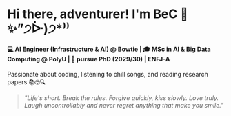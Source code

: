 
# Hi there, adventurer! I'm BeC 👋 ✨”੭ᐕ)੭*⁾⁾

#### 💻 AI Engineer (Infrastructure & AI) @ Bowtie  | 🎓 MSc in AI & Big Data Computing @ PolyU | 🧠 pursue PhD (2029/30) | ENFJ-A
Passionate about coding, listening to chill songs, and reading research papers 📚🤓🔍

> _"Life's short. Break the rules. Forgive quickly, kiss slowly. Love truly. Laugh uncontrollably and never regret anything that make you smile."_


<!--
> _"Your Starting Point Matters, But It's Not Everything. Consistent Effort and Growth Lead to Progress. There Will Always Be Costs, Obstacles, or Setbacks. The Final Outcome is a Combination of Factors."_

<div align="center">
  <img src="https://latex.codecogs.com/svg.image?\bg_orange&space;x_\text{final}=x_0&plus;\beta&space;t-H" alt="x_final = x0 + βt − H" height="40"/>
</div>


Where:

  - x\_final = where you end up
  - x0 = where you start in life(initial advantages/resources)
  - βt = the progress you make over time  (consistent effort, learning, and growth over time)
  - H = what you overcome (costs, obstacles, and setbacks)

To achieve a desirable x_final, you need to: 
> _"Leverage your x0(initial advantages/resources)"_

> _"Maximize your βt (consistent effort, learning, and growth over time)"_

> _"Minimize or strategically manage your H (costs, obstacles, and setbacks)"_


---

### 🎧 My Current Vibe

🎶 Listen to what I'm currently jamming to on Spotify in July!
<div style="text-align: center;">
  <a href="https://open.spotify.com/track/3fe9NOCWy7ibnwcGShh5K5?si=207341f0574b4cb9">
    <img src="https://github.com/user-attachments/assets/762a2e65-c7d8-4a95-8adc-c982a3e204d8" alt="Spotify Song 1" width="200">
  </a>
  <a href="https://open.spotify.com/track/6ewcR0FnLdKjIt9gcMghrQ?si=aa33ab0d8569421a">
    <img src="https://github.com/user-attachments/assets/3644de3a-56f2-4dbe-9871-5d4400541b26" alt="Spotify Song 2" width="200">
  </a>
  <a href="https://open.spotify.com/track/1q70WDsbAwdtqCQs94pPqS?si=ee169dc277f94c75">
    <img src="https://github.com/user-attachments/assets/cb02baab-4c65-4bd7-8125-a402c5ac8ec4"  alt="Spotify Song 3" width="200">
  </a>
  <a href="https://open.spotify.com/track/4k3oXEcNqvI36XLqQqVUxl?si=8656ce60199c4e93">
    <img src="https://github.com/user-attachments/assets/47011d5f-7161-4bb8-b158-590d08c4229c"  alt="Spotify Song 4" width="200">
  </a>
</div>

---
### 🔬 Technical Interests

<img src="https://i.pinimg.com/originals/a2/21/1d/a2211d099abb5976b3826307f3f4615f.gif" alt="Animated GIF" width="300" align="right" style="margin-left: 20px;">

* 🕵️ **Image & Video Fake Detection** (focused on Diffusion Models)
* 🤖 **LLMs & Multimodal Model Applications**
* 🏗️ **Backend Architecture** (currently diving deep into Microservices)
* ☁️ **Cloud & Infrastructure Maverick** (AWS, Docker)
* 🌐 **API Gateway & Integration**





> _"Your Starting Point Matters, But It's Not Everything. Consistent Effort and Growth Lead to Progress. There Will Always Be Costs, Obstacles, or Setbacks. The Final Outcome is a Combination of Factors."_

<div align="center">
  <img src="https://latex.codecogs.com/svg.image?\bg_orange&space;x_\text{final}=x_0&plus;\beta&space;t-H" alt="x_final = x0 + βt − H" height="40"/>
</div>


Where:

  - x\_final = where you end up
  - x0 = where you start in life(initial advantages/resources)
  - βt = the progress you make over time  (consistent effort, learning, and growth over time)
  - H = what you overcome (costs, obstacles, and setbacks)

To achieve a desirable x_final, you need to: 
> _"Leverage your x0(initial advantages/resources)"_

> _"Maximize your βt (consistent effort, learning, and growth over time)"_

> _"Minimize or strategically manage your H (costs, obstacles, and setbacks)"_

<!--
---

### 🎧 My Current Vibe

🎶 Listen to what I'm currently jamming to on Spotify in July!
<div style="text-align: center;">
  <a href="https://open.spotify.com/track/3fe9NOCWy7ibnwcGShh5K5?si=207341f0574b4cb9">
    <img src="https://github.com/user-attachments/assets/762a2e65-c7d8-4a95-8adc-c982a3e204d8" alt="Spotify Song 1" width="200">
  </a>
  <a href="https://open.spotify.com/track/6ewcR0FnLdKjIt9gcMghrQ?si=aa33ab0d8569421a">
    <img src="https://github.com/user-attachments/assets/3644de3a-56f2-4dbe-9871-5d4400541b26" alt="Spotify Song 2" width="200">
  </a>
  <a href="https://open.spotify.com/track/1q70WDsbAwdtqCQs94pPqS?si=ee169dc277f94c75">
    <img src="https://github.com/user-attachments/assets/cb02baab-4c65-4bd7-8125-a402c5ac8ec4"  alt="Spotify Song 3" width="200">
  </a>
  <a href="https://open.spotify.com/track/4k3oXEcNqvI36XLqQqVUxl?si=8656ce60199c4e93">
    <img src="https://github.com/user-attachments/assets/47011d5f-7161-4bb8-b158-590d08c4229c"  alt="Spotify Song 4" width="200">
  </a>
</div>

---
### 🔬 Technical Interests

<img src="https://i.pinimg.com/originals/a2/21/1d/a2211d099abb5976b3826307f3f4615f.gif" alt="Animated GIF" width="300" align="right" style="margin-left: 20px;">

* 🕵️ **Image & Video Fake Detection** (focused on Diffusion Models)
* 🤖 **LLMs & Multimodal Model Applications**
* 🏗️ **Backend Architecture** (currently diving deep into Microservices)
* ☁️ **Cloud & Infrastructure Maverick** (AWS, Docker)
* 🌐 **API Gateway & Integration**





---

### 🛠️ My Tech Arsenal: Weapons of Mass Creation

<div style="display: flex; justify-content: center; flex-wrap: wrap; gap: 10px;">
  <img src="https://img.shields.io/badge/-Golang-00ADD8?logo=go&logoColor=white&style=for-the-badge" alt="Golang"/>
  <img src="https://img.shields.io/badge/-Python-3776AB?logo=python&logoColor=white&style=for-the-badge" alt="Python"/>
  <img src="https://img.shields.io/badge/-C-A8B9CC?logo=c&logoColor=white&style=for-the-badge" alt="C"/>
  <img src="https://img.shields.io/badge/-C++-00599C?logo=c%2B%2B&logoColor=white&style=for-the-badge" alt="C++"/>
  <img src="https://img.shields.io/badge/-Java-007396?logo=java&logoColor=white&style=for-the-badge" alt="Java"/>
  <img src="https://img.shields.io/badge/-React-61DAFB?logo=react&logoColor=white&style=for-the-badge" alt="React"/>
  <img src="https://img.shields.io/badge/-JavaScript-F7DF1E?logo=javascript&logoColor=black&style=for-the-badge" alt="JavaScript"/>
  <img src="https://img.shields.io/badge/-AWS-232F3E?logo=amazon-aws&logoColor=white&style=for-the-badge" alt="AWS"/>
  <img src="https://img.shields.io/badge/-Azure-0078D4?logo=microsoft-azure&logoColor=white&style=for-the-badge" alt="Azure"/>
  <img src="https://img.shields.io/badge/-SQL-4479A1?logo=MySQL&logoColor=white&style=for-the-badge" alt="SQL"/>
  <img src="https://img.shields.io/badge/-MSSQL-CC2927?logo=microsoft-sql-server&logoColor=white&style=for-the-badge" alt="MSSQL"/>
  <img src="https://img.shields.io/badge/-PostgreSQL-336791?logo=postgresql&logoColor=white&style=for-the-badge" alt="PostgreSQL"/>
  <img src="https://img.shields.io/badge/-MongoDB-47A248?logo=mongodb&logoColor=white&style=for-the-badge" alt="MongoDB"/>
</div>

# Hi there, Adventurer! 👋 

<div style="display: flex; align-items: center;">
    <div style="flex: 1; margin-right: 20px;">
    🚀 Final-year MSc in AI and Big Data Computing @ PolyU | Software Developer (AI System) | Research Engineer (RAG LLMs) | Data Scientist, GenAI (Automation System) | Love coding / Building system (side project) / Researching at night
    </div>
</div>

<img src="https://66.media.tumblr.com/aa7c508d8f466f5b41dc429b90fca6f3/tumblr_mv4vmc5srf1s8udf8o1_500.gif" alt="Animated GIF" width="300" align="right" style="margin-left: 20px;"/>

GitHub Stats


<div style="display: flex; justify-content: center;">
  <img src="https://github-readme-stats.vercel.app/api?username=be12ma-png&show_icons=true&theme=radical" alt="My GitHub Stats" width="280"/>
  <img src="https://github-readme-stats.vercel.app/api/top-langs/?username=be12ma-png&layout=compact&theme=radical" alt="Top Languages" width="280"/>
</div>



I'm **BeLH**, a passionate software developer with a background in Artificial Intelligence and Big Data Computing. Currently pursuing my Master’s degree at The Hong Kong Polytechnic University, I am dedicated to leveraging technology to create impactful solutions.

<div style="display: flex; align-items: flex-start;">

<div style="flex: 1; margin-right: 20px;">

### Research Interests
<img src="https://66.media.tumblr.com/aa7c508d8f466f5b41dc429b90fca6f3/tumblr_mv4vmc5srf1s8udf8o1_500.gif" alt="Animated GIF" width="300" align="right" style="margin-left: 20px;"/>

- **Diffusion Models**
- **Fake Identification**
- **Neural Networks**
- **Applications of Large Language Models (LLMs)**
</div>

### Languages and Technologies
I have experience in a variety of programming languages and technologies, including:

![Python](https://img.shields.io/badge/Python-3776AB?style=for-the-badge&logo=python&logoColor=white)
![JavaScript](https://img.shields.io/badge/JavaScript-F7DF1E?style=for-the-badge&logo=javascript&logoColor=black)
![Go](https://img.shields.io/badge/Go-00ADD8?style=for-the-badge&logo=go&logoColor=white)
![C++](https://img.shields.io/badge/C++-00599C?style=for-the-badge&logo=c++&logoColor=white)
![C#](https://img.shields.io/badge/C%23-239120?style=for-the-badge&logo=csharp&logoColor=white)
![Linux](https://img.shields.io/badge/Linux-FCC624?style=for-the-badge&logo=linux&logoColor=black)
![AWS](https://img.shields.io/badge/AWS-232F3E?style=for-the-badge&logo=amazonaws&logoColor=white)
![Docker](https://img.shields.io/badge/Docker-2496ED?style=for-the-badge&logo=docker&logoColor=white)
![Django](https://img.shields.io/badge/Django-092E20?style=for-the-badge&logo=django&logoColor=white)
![React](https://img.shields.io/badge/React-61DAFB?style=for-the-badge&logo=react&logoColor=black)
![CSS](https://img.shields.io/badge/CSS-1572B6?style=for-the-badge&logo=css3&logoColor=white)
![PHP](https://img.shields.io/badge/PHP-777BB4?style=for-the-badge&logo=php&logoColor=white)
![MySQL](https://img.shields.io/badge/MySQL-005C84?style=for-the-badge&logo=mysql&logoColor=white)


<div style="display: flex; justify-content: center;">
  <img src="https://github-readme-stats.vercel.app/api?username=Cma-png&show_icons=true&theme=radical" alt="My GitHub Stats" width="320"/>
  <img src="https://github-readme-stats.vercel.app/api/top-langs/?username=Cma-png&layout=compact&theme=radical" alt="Top Languages" width="300"/>
</div>



**Cma-png/Cma-png** is a ✨ _special_ ✨ repository because its `README.md` (this file) appears on your GitHub profile.
![My GitHub Stats](https://github-readme-stats.vercel.app/api?username=Cma-png&show_icons=true&theme=radical)

<img src="https://github-readme-stats.vercel.app/api?username=Cma-png&show_icons=true&theme=radical" alt="My GitHub Stats" width="400"/>

![Top Languages](https://github-readme-stats.vercel.app/api/top-langs/?username=Cma-png&layout=compact&theme=radical)
Here are some ideas to get you started:

- 🔭 I’m currently working on ...
- 🌱 I’m currently learning ...
- 👯 I’m looking to collaborate on ...
- 🤔 I’m looking for help with ...
- 💬 Ask me about ...
- 📫 How to reach me: ...
- 😄 Pronouns: ...
- ⚡ Fun fact: ...
-->
